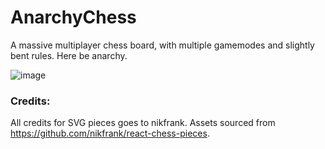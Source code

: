 # AnarchyChess
A massive multiplayer chess board, with multiple gamemodes and slightly bent rules. Here be anarchy.

![image](https://user-images.githubusercontent.com/73035340/208559754-7d6b4d88-53ae-418a-ab85-bf68489546b0.png)

### Credits:
All credits for SVG pieces goes to nikfrank. Assets sourced from https://github.com/nikfrank/react-chess-pieces.